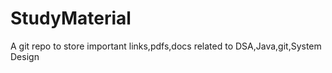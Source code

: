 # StudyMaterial
A git repo to store important links,pdfs,docs related to DSA,Java,git,System Design
